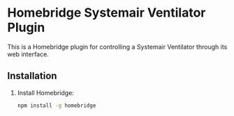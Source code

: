 # Homebridge Systemair Ventilator Plugin

This is a Homebridge plugin for controlling a Systemair Ventilator through its web interface.

## Installation

1. Install Homebridge:
   ```bash
   npm install -g homebridge
